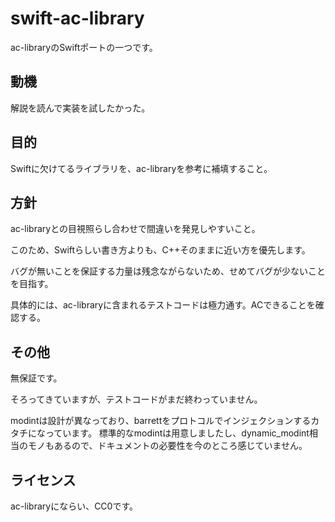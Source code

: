 # swift-ac-library

ac-libraryのSwiftポートの一つです。

## 動機

解説を読んで実装を試したかった。

## 目的

Swiftに欠けてるライブラリを、ac-libraryを参考に補填すること。

## 方針

ac-libraryとの目視照らし合わせで間違いを発見しやすいこと。

このため、Swiftらしい書き方よりも、C++そのままに近い方を優先します。

バグが無いことを保証する力量は残念ながらないため、せめてバグが少ないことを目指す。

具体的には、ac-libraryに含まれるテストコードは極力通す。ACできることを確認する。

## その他

無保証です。

そろってきていますが、テストコードがまだ終わっていません。

modintは設計が異なっており、barrettをプロトコルでインジェクションするカタチになっています。
標準的なmodintは用意しましたし、dynamic_modint相当のモノもあるので、ドキュメントの必要性を今のところ感じていません。

## ライセンス

ac-libraryにならい、CC0です。

